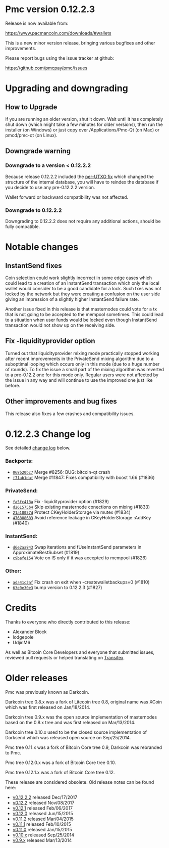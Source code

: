 Pmc version 0.12.2.3
==========================

Release is now available from:

  <https://www.pacmancoin.com/downloads/#wallets>

This is a new minor version release, bringing various bugfixes and other
improvements.

Please report bugs using the issue tracker at github:

  <https://github.com/pmcpay/pmc/issues>


Upgrading and downgrading
=========================

How to Upgrade
--------------

If you are running an older version, shut it down. Wait until it has completely
shut down (which might take a few minutes for older versions), then run the
installer (on Windows) or just copy over /Applications/Pmc-Qt (on Mac) or
pmcd/pmc-qt (on Linux).

Downgrade warning
-----------------

### Downgrade to a version < 0.12.2.2

Because release 0.12.2.2 included the [per-UTXO fix](release-notes/pmc/release-notes-0.12.2.2.md#per-utxo-fix)
which changed the structure of the internal database, you will have to reindex
the database if you decide to use any pre-0.12.2.2 version.

Wallet forward or backward compatibility was not affected.

### Downgrade to 0.12.2.2

Downgrading to 0.12.2.2 does not require any additional actions, should be
fully compatible.

Notable changes
===============

InstantSend fixes
-----------------

Coin selection could work slightly incorrect in some edge cases which could
lead to a creation of an InstantSend transaction which only the local wallet
would consider to be a good candidate for a lock. Such txes was not locked by
the network but they were creating a confusion on the user side giving an
impression of a slightly higher InstantSend failure rate.

Another issue fixed in this release is that masternodes could vote for a tx
that is not going to be accepted to the mempool sometimes. This could lead to
a situation when user funds would be locked even though InstantSend transaction
would not show up on the receiving side.

Fix -liquidityprovider option
-----------------------------

Turned out that liquidityprovider mixing mode practically stopped working after
recent improvements in the PrivateSend mixing algorithm due to a suboptimal
looping which occurs only in this mode (due to a huge number of rounds). To fix
the issue a small part of the mixing algorithm was reverted to a pre-0.12.2 one
for this mode only. Regular users were not affected by the issue in any way and
will continue to use the improved one just like before.

Other improvements and bug fixes
--------------------------------

This release also fixes a few crashes and compatibility issues.


0.12.2.3 Change log
===================

See detailed [change log](https://github.com/pmcpay/pmc/compare/v0.12.2.2...PacManCoin:v0.12.2.3) below.

### Backports:
- [`068b20bc7`](https://github.com/pmcpay/pmc/commit/068b20bc7) Merge #8256: BUG: bitcoin-qt crash
- [`f71ab1daf`](https://github.com/pmcpay/pmc/commit/f71ab1daf) Merge #11847: Fixes compatibility with boost 1.66 (#1836)

### PrivateSend:
- [`fa5fc418a`](https://github.com/pmcpay/pmc/commit/fa5fc418a) Fix -liquidityprovider option (#1829)
- [`d261575b4`](https://github.com/pmcpay/pmc/commit/d261575b4) Skip existing masternode conections on mixing (#1833)
- [`21a10057d`](https://github.com/pmcpay/pmc/commit/21a10057d) Protect CKeyHolderStorage via mutex (#1834)
- [`476888683`](https://github.com/pmcpay/pmc/commit/476888683) Avoid reference leakage in CKeyHolderStorage::AddKey (#1840)

### InstantSend:
- [`d6e2aa843`](https://github.com/pmcpay/pmc/commit/d6e2aa843) Swap iterations and fUseInstantSend parameters in ApproximateBestSubset (#1819)
- [`c9bafe154`](https://github.com/pmcpay/pmc/commit/c9bafe154) Vote on IS only if it was accepted to mempool (#1826)

### Other:
- [`ada41c3af`](https://github.com/pmcpay/pmc/commit/ada41c3af) Fix crash on exit when -createwalletbackups=0 (#1810)
- [`63e0e30e3`](https://github.com/pmcpay/pmc/commit/63e0e30e3) bump version to 0.12.2.3 (#1827)

Credits
=======

Thanks to everyone who directly contributed to this release:

- Alexander Block
- lodgepole
- UdjinM6

As well as Bitcoin Core Developers and everyone that submitted issues,
reviewed pull requests or helped translating on
[Transifex](https://www.transifex.com/projects/p/pmc/).


Older releases
==============

Pmc was previously known as Darkcoin.

Darkcoin tree 0.8.x was a fork of Litecoin tree 0.8, original name was XCoin
which was first released on Jan/18/2014.

Darkcoin tree 0.9.x was the open source implementation of masternodes based on
the 0.8.x tree and was first released on Mar/13/2014.

Darkcoin tree 0.10.x used to be the closed source implementation of Darksend
which was released open source on Sep/25/2014.

Pmc tree 0.11.x was a fork of Bitcoin Core tree 0.9,
Darkcoin was rebranded to Pmc.

Pmc tree 0.12.0.x was a fork of Bitcoin Core tree 0.10.

Pmc tree 0.12.1.x was a fork of Bitcoin Core tree 0.12.

These release are considered obsolete. Old release notes can be found here:

- [v0.12.2.2](release-notes/pmc/release-notes-0.12.2.2.md) released Dec/17/2017
- [v0.12.2](release-notes/pmc/release-notes-0.12.2.md) released Nov/08/2017
- [v0.12.1](release-notes/pmc/release-notes-0.12.1.md) released Feb/06/2017
- [v0.12.0](release-notes/pmc/release-notes-0.12.0.md) released Jun/15/2015
- [v0.11.2](release-notes/pmc/release-notes-0.11.2.md) released Mar/04/2015
- [v0.11.1](release-notes/pmc/release-notes-0.11.1.md) released Feb/10/2015
- [v0.11.0](release-notes/pmc/release-notes-0.11.0.md) released Jan/15/2015
- [v0.10.x](release-notes/pmc/release-notes-0.10.0.md) released Sep/25/2014
- [v0.9.x](release-notes/pmc/release-notes-0.9.0.md) released Mar/13/2014

